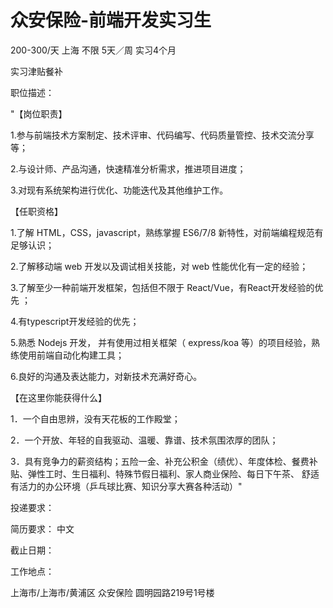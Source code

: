 # 众安保险-前端开发实习生

200-300/天 上海 不限 5天／周 实习4个月

实习津贴餐补

职位描述：

"【岗位职责】 

1.参与前端技术方案制定、技术评审、代码编写、代码质量管控、技术交流分享等； 

2.与设计师、产品沟通，快速精准分析需求，推进项目进度； 

3.对现有系统架构进行优化、功能迭代及其他维护工作。  

【任职资格】 

1.了解 HTML，CSS，javascript，熟练掌握 ES6/7/8 新特性，对前端编程规范有足够认识； 

2.了解移动端 web 开发以及调试相关技能，对 web 性能优化有一定的经验； 

3.了解至少一种前端开发框架，包括但不限于 React/Vue，有React开发经验的优先 ； 

4.有typescript开发经验的优先； 

5.熟悉 Nodejs 开发， 并有使用过相关框架（ express/koa 等）的项目经验，熟练使用前端自动化构建工具； 

6.良好的沟通及表达能力，对新技术充满好奇心。  

【在这里你能获得什么】 

1．一个自由思辨，没有天花板的工作殿堂； 

2．一个开放、年轻的自我驱动、温暖、靠谱、技术氛围浓厚的团队； 

3．具有竞争力的薪资结构；五险一金、补充公积金（绩优）、年度体检、餐费补贴、弹性工时、生日福利、特殊节假日福利、家人商业保险、每日下午茶、 舒适有活力的办公环境（乒乓球比赛、知识分享大赛各种活动）"

投递要求：

简历要求： 中文

截止日期：

工作地点：

上海市/上海市/黄浦区 众安保险 圆明园路219号1号楼